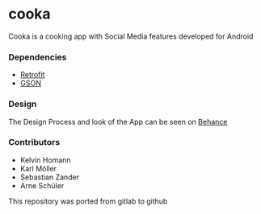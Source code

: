 # cooka
Cooka is a cooking app with Social Media features developed for Android

### Dependencies

* [Retrofit](https://square.github.io/retrofit/)
* [GSON](https://github.com/google/gson)

### Design

The Design Process and look of the App can be seen on [Behance](https://www.behance.net/gallery/77020121/Cooka)

### Contributors

* Kelvin Homann
* Karl Möller
* Sebastian Zander
* Arne Schüler

This repository was ported from gitlab to github

